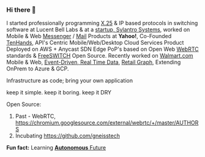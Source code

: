 ### Hi there 👋

I started professionally programming [X.25](https://en.wikipedia.org/wiki/X.25) & IP based protocols in switching software at Lucent Bell Labs & at a [startup, Sylantro Systems](https://www.linkedin.com/company/sylantro-systems/about/), worked on Mobile & Web [Messenger](https://en.wikipedia.org/wiki/Yahoo!_Messenger) / [Mail](https://en.wikipedia.org/wiki/Yahoo!_Mail) Products at **Yahoo!**, Co-Founded [TenHands](https://www.crunchbase.com/organization/tenhands#section-overview), API's Centric Mobile/Web/Desktop Cloud Services Product Deployed on AWS + Anycast SDN Edge PoP's based on Open Web [WebRTC](https://webrtc.org/) standards & [FreeSWITCH](https://freeswitch.org/) Open Source. Recently worked on [Walmart.com](https://www.walmart.com/) Mobile & Web, [Event-Driven, Real Time Data](https://www.confluent.io/blog/apache-kafka-item-setup/), [Retail Graph](https://medium.com/walmartlabs/retail-graph-walmarts-product-knowledge-graph-6ef7357963bc), Extending OnPrem to Azure & GCP.

Infrastructure as code; bring your own application

keep it simple. keep it boring. keep it DRY

Open Source:
1. Past - WebRTC, https://chromium.googlesource.com/external/webrtc/+/master/AUTHORS
2. Incubating https://github.com/gneisstech 

**Fun fact:** Learning [**Autonomous** Future](https://github.com/ankumar/Autonomous) 

<!--
**ankumar/ankumar** is a ✨ _special_ ✨ repository because its `README.md` (this file) appears on your GitHub profile.

Here are some ideas to get you started:

- 🔭 I’m currently working on ...
- 🌱 I’m currently learning ...
- 👯 I’m looking to collaborate on ...
- 🤔 I’m looking for help with ...
- 💬 Ask me about ...
- 📫 How to reach me: ...
- 😄 Pronouns: ...
- ⚡ Fun fact: ...
-->
